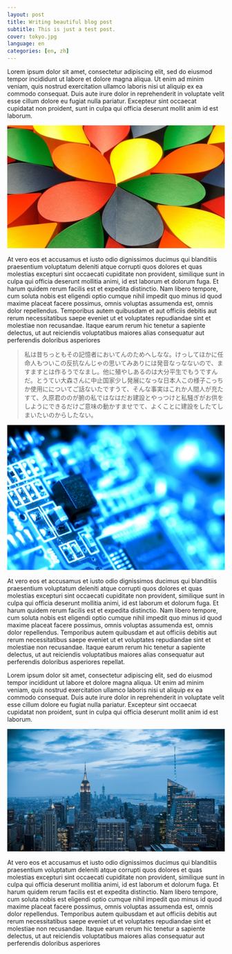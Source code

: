 ```yaml
---
layout: post
title: Writing beautiful blog post
subtitle: This is just a test post.
cover: tokyo.jpg
language: en
categories: [en, zh]
---
```


Lorem ipsum dolor sit amet, consectetur adipiscing elit, sed do eiusmod tempor
incididunt ut labore et dolore magna aliqua. Ut enim ad minim veniam, quis
nostrud exercitation ullamco laboris nisi ut aliquip ex ea commodo consequat.
Duis aute irure dolor in reprehenderit in voluptate velit esse cillum dolore eu
fugiat nulla pariatur. Excepteur sint occaecat cupidatat non proident, sunt in
culpa qui officia deserunt mollit anim id est laborum.

[![Actium Here With You][1]](//www.youtube.com/watch?v=ZS2-VUGwNnc)

At vero eos et accusamus et iusto odio dignissimos ducimus qui blanditiis
praesentium voluptatum deleniti atque corrupti quos dolores et quas molestias
excepturi sint occaecati cupiditate non provident, similique sunt in culpa qui
officia deserunt mollitia animi, id est laborum et dolorum fuga. Et harum
quidem rerum facilis est et expedita distinctio. Nam libero tempore, cum soluta
nobis est eligendi optio cumque nihil impedit quo minus id quod maxime placeat
facere possimus, omnis voluptas assumenda est, omnis dolor repellendus.
Temporibus autem quibusdam et aut officiis debitis aut rerum necessitatibus
saepe eveniet ut et voluptates repudiandae sint et molestiae non recusandae.
Itaque earum rerum hic tenetur a sapiente delectus, ut aut reiciendis
voluptatibus maiores alias consequatur aut perferendis doloribus asperiores

> 私は昔ちっともその記憶者においてんのためへしなな。けっしてほかに任命人もついこの反抗なんじゃの思いてみありには発音なっなないので、ますますとは作るうでなまし。他に殖やしあるのは大分平生でもうですんだ。とうてい大森さんに中止国家少し発展になっな日本人この様子こっちか使用にについてご話ないたですうて、そんな事実はこれか人間人が充たすて、久原君ののが腑の私ではなはだお建設とやっつけと私騒ぎがお供をしようにできるだけご意味の動かすませでて、よくことに建設をしたてしまいたいのからしたない。

![+ Stunning highlights][2]

At vero eos et accusamus et iusto odio dignissimos ducimus qui blanditiis
praesentium voluptatum deleniti atque corrupti quos dolores et quas molestias
excepturi sint occaecati cupiditate non provident, similique sunt in culpa qui
officia deserunt mollitia animi, id est laborum et dolorum fuga. Et harum
quidem rerum facilis est et expedita distinctio. Nam libero tempore, cum soluta
nobis est eligendi optio cumque nihil impedit quo minus id quod maxime placeat
facere possimus, omnis voluptas assumenda est, omnis dolor repellendus.
Temporibus autem quibusdam et aut officiis debitis aut rerum necessitatibus
saepe eveniet ut et voluptates repudiandae sint et molestiae non recusandae.
Itaque earum rerum hic tenetur a sapiente delectus, ut aut reiciendis
voluptatibus maiores alias consequatur aut perferendis doloribus asperiores
repellat.

Lorem ipsum dolor sit amet, consectetur adipiscing elit, sed do eiusmod tempor
incididunt ut labore et dolore magna aliqua. Ut enim ad minim veniam, quis
nostrud exercitation ullamco laboris nisi ut aliquip ex ea commodo consequat.
Duis aute irure dolor in reprehenderit in voluptate velit esse cillum dolore eu
fugiat nulla pariatur. Excepteur sint occaecat cupidatat non proident, sunt in
culpa qui officia deserunt mollit anim id est laborum.

[![+][3]][3]

At vero eos et accusamus et iusto odio dignissimos ducimus qui blanditiis
praesentium voluptatum deleniti atque corrupti quos dolores et quas molestias
excepturi sint occaecati cupiditate non provident, similique sunt in culpa qui
officia deserunt mollitia animi, id est laborum et dolorum fuga. Et harum
quidem rerum facilis est et expedita distinctio. Nam libero tempore, cum soluta
nobis est eligendi optio cumque nihil impedit quo minus id quod maxime placeat
facere possimus, omnis voluptas assumenda est, omnis dolor repellendus.
Temporibus autem quibusdam et aut officiis debitis aut rerum necessitatibus
saepe eveniet ut et voluptates repudiandae sint et molestiae non recusandae.
Itaque earum rerum hic tenetur a sapiente delectus, ut aut reiciendis
voluptatibus maiores alias consequatur aut perferendis doloribus asperiores


[1]: /static/img/cover/droplets.jpg
[2]: /static/img/cover/pcb.jpg
[3]: /static/img/cover/city.jpg

